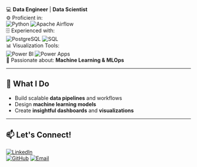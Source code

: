   
💻 **Data Engineer** | **Data Scientist**  
⚙️ Proficient in:  
![Python](https://img.shields.io/badge/Python-3776AB?style=flat-square&logo=python&logoColor=white) ![Apache Airflow](https://img.shields.io/badge/Apache%20Airflow-017CEE?style=flat-square&logo=apache-airflow&logoColor=white)  
🗄️ Experienced with:  
![PostgreSQL](https://img.shields.io/badge/PostgreSQL-336791?style=flat-square&logo=postgresql&logoColor=white) ![SQL](https://img.shields.io/badge/SQL-FFCA28?style=flat-square&logo=sql&logoColor=black)  
📊 Visualization Tools:  
![Power BI](https://img.shields.io/badge/Power%20BI-F2C811?style=flat-square&logo=powerbi&logoColor=black) ![Power Apps](https://img.shields.io/badge/Power%20Apps-742774?style=flat-square&logo=powerapps&logoColor=white)  
🤖 Passionate about: **Machine Learning & MLOps**  

---

## 🚀 What I Do  
- Build scalable **data pipelines** and workflows  
- Design **machine learning models**  
- Create **insightful dashboards** and **visualizations**  

---

## 📫 Let's Connect!  
[![LinkedIn](https://img.shields.io/badge/LinkedIn-Brempong-blue?style=flat-square&logo=linkedin)](https://www.linkedin.com/in/brempong-appiah-dankwah-61619a244/)  
[![GitHub](https://img.shields.io/badge/GitHub-Brempong-black?style=flat-square&logo=github)](https://github.com/brem-21)
[![Email](https://img.shields.io/badge/Email-Gmail-red?style=flat-square&logo=gmail)](mailto:brempong.dankwah@amalitech.com) 
